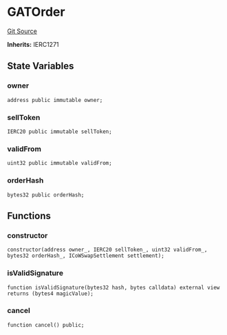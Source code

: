 # GATOrder
[Git Source](https://github.com/FloorDAO/floor-v2/blob/fce0c6edadd90eef36eb24d13cfb5b386eeb9d00/src/contracts/forks/GATOrder.sol)

**Inherits:**
IERC1271


## State Variables
### owner

```solidity
address public immutable owner;
```


### sellToken

```solidity
IERC20 public immutable sellToken;
```


### validFrom

```solidity
uint32 public immutable validFrom;
```


### orderHash

```solidity
bytes32 public orderHash;
```


## Functions
### constructor


```solidity
constructor(address owner_, IERC20 sellToken_, uint32 validFrom_, bytes32 orderHash_, ICoWSwapSettlement settlement);
```

### isValidSignature


```solidity
function isValidSignature(bytes32 hash, bytes calldata) external view returns (bytes4 magicValue);
```

### cancel


```solidity
function cancel() public;
```

